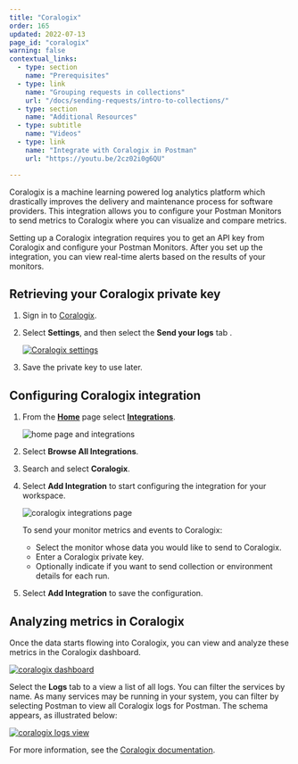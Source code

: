 ```yaml
---
title: "Coralogix"
order: 165
updated: 2022-07-13
page_id: "coralogix"
warning: false
contextual_links:
  - type: section
    name: "Prerequisites"
  - type: link
    name: "Grouping requests in collections"
    url: "/docs/sending-requests/intro-to-collections/"
  - type: section
    name: "Additional Resources"
  - type: subtitle
    name: "Videos"
  - type: link
    name: "Integrate with Coralogix in Postman"
    url: "https://youtu.be/2cz02i0g6QU"

---
```


Coralogix is a machine learning powered log analytics platform which drastically improves the delivery and maintenance process for software providers. This integration allows you to configure your Postman Monitors to send metrics to Coralogix where you can visualize and compare metrics.

Setting up a Coralogix integration requires you to get an API key from Coralogix and configure your Postman Monitors. After you set up the integration, you can view real-time alerts based on the results of your monitors.

## Retrieving your Coralogix private key

1. Sign in to [Coralogix](https://dashboard.coralogix.com/#/login).

1. Select **Settings**, and then select the **Send your logs** tab .

    [![Coralogix settings](https://assets.postman.com/postman-docs/Coralogix_Pvtkey1.png)](https://assets.postman.com/postman-docs/Coralogix_Pvtkey1.png)

1. Save the private key to use later.

## Configuring Coralogix integration

1. From the **[Home](https://go.postman.co/home)** page select **[Integrations](https://go.postman.co/integrations)**.

    ![home page and integrations](https://assets.postman.com/postman-docs/home-integrations.jpg)

1. Select **Browse All Integrations**.

1. Search and select **Coralogix**.

1. Select **Add Integration** to start configuring the integration for your workspace.

    ![coralogix integrations page](https://assets.postman.com/postman-docs/coralogix-add-integration.jpg)

   To send your monitor metrics and events to Coralogix:

    * Select the monitor whose data you would like to send to Coralogix.
    * Enter a Coralogix private key.
    * Optionally indicate if you want to send collection or environment details for each run.

1. Select **Add Integration** to save the configuration.

## Analyzing metrics in Coralogix

Once the data starts flowing into Coralogix, you can view and analyze these metrics in the Coralogix dashboard.

[![coralogix dashboard](https://assets.postman.com/postman-docs/coralogix_dashboard1.png)](https://assets.postman.com/postman-docs/coralogix_dashboard1.png)

Select the **Logs** tab to a view a list of all logs. You can filter the services by name. As many services may be running in your system, you can filter by selecting Postman to view all Coralogix logs for Postman. The schema appears, as illustrated below:

[![coralogix logs view](https://assets.postman.com/postman-docs/coralogix_schema1.png)](https://assets.postman.com/postman-docs/coralogix_schema1.png)

For more information, see the [Coralogix documentation](https://coralogix.com/docs/logs-screen/).
